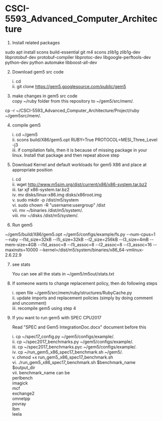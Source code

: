# CSCI-5593_Advanced_Computer_Architecture
  
1. Install related packages  
  
sudo apt install scons build-essential git m4 scons zlib1g zlib1g-dev libprotobuf-dev protobuf-compiler libprotoc-dev libgoogle-perftools-dev python-dev python automake libboost-all-dev  
  
2. Download gem5 src code  
  
	i.  cd  
	ii. git clone https://gem5.googlesource.com/public/gem5  
  
3. make changes in gem5 src code  
copy ~/ruby folder from this repository to ~/gem5/src/mem/.  
  
cp -r ~/CSCI-5593_Advanced_Computer_Architecture/Project/ruby ~/gem5src/mem/.  
  
4. compile gem5  
  
	i.   cd ~/gem5  
	ii.  scons build/X86/gem5.opt RUBY=True PROTOCOL=MESI_Three_Level -j3  
	iii. if compilation fails, then it is because of missing package in your linux. Install that package and then repeat above step  
  
5. Download Kernel and default workloads for gem5 X86 and place at appropriate position  
  
	i.    cd  
	ii.   wget http://www.m5sim.org/dist/current/x86/x86-system.tar.bz2  
	iii.  tar xjf x86-system.tar.bz2  
	iv.   mv disks/linux-x86.img disks/x86root.img  
	v.    sudo mkdir -p /dist/m5/system  
	vi.   sudo chown -R "username:usergroup" /dist  
	vii.  mv ~/binaries /dist/m5/system/.  
	viii. mv ~/disks /dist/m5/system/.  
  
6.  Run gem5  
  
~/gem5/build/X86/gem5.opt ~/gem5/configs/example/fs.py --num-cpus=1 --ruby --l1d_size=32kB --l1i_size=32kB --l2_size=256kB --l3_size=4mB --mem-size=4GB --l1d_assoc=8 --l1i_assoc=8 --l2_assoc=8 --l3_assoc=16 --maxinsts=10000 --kernel=/dist/m5/system/binaries/x86_64-vmlinux-2.6.22.9  
  
7. see stats  
  
	You can see all the stats in ~/gem5/m5out/stats.txt  
  
8. If someone wants to change replacement policy, then do following steps  
  
	i.   open file ~/gem5/src/mem/ruby/structures/RubyCache.py  
	ii.  update imports and replacement policies (simply by doing comment and uncomment)  
	iii. recompile gem5 using step 4  
  
9. If you want to run gem5 with SPEC CPU2017  
  
  	Read "SPEC and Gem5 IntegrationDoc.docx" document before this
  	
	i.   cp ~/spec17_config.py ~/gem5/configs/example/.  
	ii.  cp ~/spec2017_benchmarks.py ~/gem5/configs/example/.  
	iii. cp ~/spec2017_benchmarks.pyc ~/gem5/configs/example/.  
	iv.  cp ~/run_gem5_x86_spec17_benchmark.sh ~/gem5/.  
	v.   chmod +x run_gem5_x86_spec17_benchmark.sh  
	vi.  ./run_gem5_x86_spec17_benchmark.sh $benchmark_name $output_dir  
	vii. benchmark_name can be  
			perlbench  
			imagick  
			mcf  
			exchange2  
			omnetpp  
			povray  
			lbm  
			leela  
  